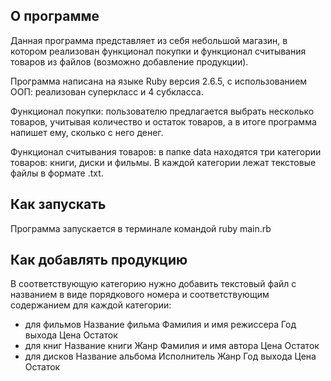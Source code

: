 О программе
----------
Данная программа представляет из себя небольшой магазин, в котором реализован функционал покупки и функционал считывания товаров из файлов (возможно добавление продукции).

Программа написана на языке Ruby версия 2.6.5, с использованием ООП: реализован суперкласс и 4 субкласса.

Функционал покупки: пользователю предлагается выбрать несколько товаров, учитывая количество и остаток товаров, а в итоге программа напишет ему, сколько с него денег.

Функционал считывания товаров: в папке data находятся три категории товаров: книги, диски и фильмы. В каждой категории лежат текстовые файлы в формате .txt.

Как запускать
-------------
Программа запускается в терминале командой ruby main.rb

Как добавлять продукцию
-----------------------
В соответствующую категорию нужно добавить текстовый файл с названием в виде порядкового номера и соответствующим содержанием для каждой категории:

- для фильмов
Название фильма
Фамилия и имя режиссера
Год выхода
Цена
Остаток
- для книг
Название книги
Жанр
Фамилия и имя автора
Цена
Остаток
- для дисков
Название альбома
Исполнитель
Жанр
Год выхода
Цена
Остаток
